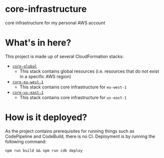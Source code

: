 # core-infrastructure
core infrastructure for my personal AWS account

# What's in here?
This project is made up of several CloudFormation stacks:

* [`core-global`](./cdk/stacks/core-global/index.ts)
    * This stack contains global resources (i.e. resources that do not exist
    in a specific AWS region)
* [`core-eu-west-1`](./cdk/stacks/core-eu-west-1/index.ts)
    * This stack contains core infrastructure for `eu-west-1`
* [`core-us-east-1`](./cdk/stacks/core-us-east-1/index.ts)
    * This stack contains core infrastructure for `us-east-1`

# How is it deployed?
As the project contains prerequisites for running things such as CodePipeline
and CodeBuild, there is no CI. Deployment is by running the following command:

`npm run build && npm run cdk deploy`
